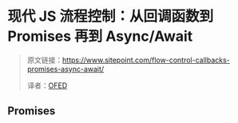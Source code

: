 # 现代 JS 流程控制：从回调函数到 Promises 再到 Async/Await

> 原文链接：https://www.sitepoint.com/flow-control-callbacks-promises-async-await/
>
> 译者：[OFED]()


## Promises

